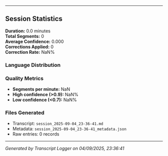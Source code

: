 

---

## Session Statistics

**Duration:** 0.0 minutes  
**Total Segments:** 0  
**Average Confidence:** 0.000  
**Corrections Applied:** 0  
**Correction Rate:** NaN%

### Language Distribution


### Quality Metrics
- **Segments per minute:** NaN
- **High confidence (>0.9):** NaN%
- **Low confidence (<0.7):** NaN%

### Files Generated
- Transcript: `session_2025-09-04_23-36-41.md`
- Metadata: `session_2025-09-04_23-36-41_metadata.json`
- Raw entries: 0 records

---
*Generated by Transcript Logger on 04/09/2025, 23:36:41*
